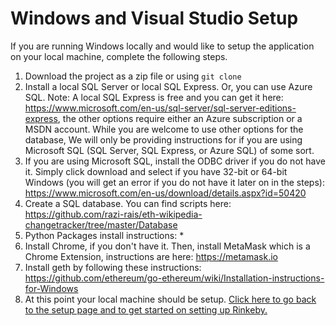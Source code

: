 
# Windows and Visual Studio Setup
If you are running Windows locally and would like to setup the application on your local machine, complete the following steps. 

1. Download the project as a zip file or using `git clone` 
2. Install a local SQL Server or local SQL Express.  Or, you can use Azure SQL.  Note: A local SQL Express is free and you can get it here: https://www.microsoft.com/en-us/sql-server/sql-server-editions-express, the other options require either an Azure subscription or a MSDN account.  While you are welcome to use other options for the database, We will only be providing instructions for if you are using Microsoft SQL (SQL Server, SQL Express, or Azure SQL) of some sort. 
4. If you are using Microsoft SQL, install the ODBC driver if you do not have it.  Simply click download and select if you have 32-bit or 64-bit Windows (you will get an error if you do not have it later on in the steps):  https://www.microsoft.com/en-us/download/details.aspx?id=50420
4. Create a SQL database. You can find scripts here: https://github.com/razi-rais/eth-wikipedia-changetracker/tree/master/Database
5. Python Packages install instructions:  *
6. Install Chrome, if you don't have it.  Then, install MetaMask which is a Chrome Extension, instructions are here: https://metamask.io
7. Install geth by following these instructions: https://github.com/ethereum/go-ethereum/wiki/Installation-instructions-for-Windows
8. At this point your local machine should be setup. [Click here to go back to the setup page and to get started on setting up Rinkeby.](https://github.com/razi-rais/eth-wikipedia-changetracker/blob/master/Documentation/Setup.md)
